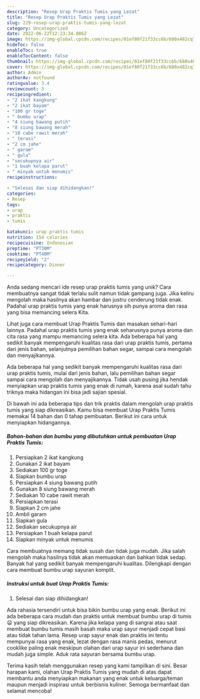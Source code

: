 ```yaml
---
description: "Resep Urap Praktis Tumis yang Lezat"
title: "Resep Urap Praktis Tumis yang Lezat"
slug: 229-resep-urap-praktis-tumis-yang-lezat
category: Uncategorized
date: 2022-06-22T12:23:34.086Z
image: https://img-global.cpcdn.com/recipes/01ef80f21f33cc6b/680x482cq70/urap-praktis-tumis-foto-resep-utama.jpg
hideToc: false
enableToc: true
enableTocContent: false
thumbnail: https://img-global.cpcdn.com/recipes/01ef80f21f33cc6b/680x482cq70/urap-praktis-tumis-foto-resep-utama.jpg
cover: https://img-global.cpcdn.com/recipes/01ef80f21f33cc6b/680x482cq70/urap-praktis-tumis-foto-resep-utama.jpg
author: Admin
authorAv: notfound
ratingvalue: 3.4
reviewcount: 3
recipeingredient:
- "2 ikat kangkung"
- "2 ikat bayam"
- "100 gr toge"
- " bumbu urap"
- "4 siung bawang putih"
- "8 siung bawang merah"
- "10 cabe rawit merah"
- " terasi"
- "2 cm jahe"
- " garam"
- " gula"
- "secukupnya air"
- "1 buah kelapa parut"
- " minyak untuk menumis"
recipeinstructions:

- "Selesai dan siap dihidangkan!"
categories:
- Resep
tags:
- urap
- praktis
- tumis

katakunci: urap praktis tumis 
nutrition: 154 calories
recipecuisine: Indonesian
preptime: "PT30M"
cooktime: "PT40M"
recipeyield: "2"
recipecategory: Dinner

---
```





Anda sedang mencari ide resep urap praktis tumis yang unik? Cara membuatnya sangat tidak terlalu sulit namun tidak gampang juga. Jika keliru mengolah maka hasilnya akan hambar dan justru cenderung tidak enak. Padahal urap praktis tumis yang enak harusnya sih punya aroma dan rasa yang bisa memancing selera Kita.





Lihat juga cara membuat Urap Praktis Tumis dan masakan sehari-hari lainnya. Padahal urap praktis tumis yang enak seharusnya punya aroma dan cita rasa yang mampu memancing selera kita. Ada beberapa hal yang sedikit banyak mempengaruhi kualitas rasa dari urap praktis tumis, pertama dari jenis bahan, selanjutnya pemilihan bahan segar, sampai cara mengolah dan menyajikannya.

Ada beberapa hal yang sedikit banyak mempengaruhi kualitas rasa dari urap praktis tumis, mulai dari jenis bahan, lalu pemilihan bahan segar sampai cara mengolah dan menyajikannya. Tidak usah pusing jika hendak menyiapkan urap praktis tumis yang enak di rumah, karena asal sudah tahu triknya maka hidangan ini bisa jadi sajian spesial.






Di bawah ini ada beberapa tips dan trik praktis dalam mengolah urap praktis tumis yang siap dikreasikan. Kamu bisa membuat Urap Praktis Tumis memakai 14 bahan dan 0 tahap pembuatan. Berikut ini cara untuk menyiapkan hidangannya.

<!--inarticleads1-->

##### Bahan-bahan dan bumbu yang dibutuhkan untuk pembuatan Urap Praktis Tumis:

1. Persiapkan 2 ikat kangkung
1. Gunakan 2 ikat bayam
1. Sediakan 100 gr toge
1. Siapkan  bumbu urap
1. Persiapkan 4 siung bawang putih
1. Gunakan 8 siung bawang merah
1. Sediakan 10 cabe rawit merah
1. Persiapkan  terasi
1. Siapkan 2 cm jahe
1. Ambil  garam
1. Siapkan  gula
1. Sediakan secukupnya air
1. Persiapkan 1 buah kelapa parut
1. Siapkan  minyak untuk menumis


Cara membuatnya memang tidak susah dan tidak juga mudah. Jika salah mengolah maka hasilnya tidak akan memuaskan dan bahkan tidak sedap. Banyak hal yang sedikit banyak mempengaruhi kualitas. Dilengkapi dengan cara membuat bumbu urap sayuran komplit. 

<!--inarticleads2-->

##### Instruksi untuk buat Urap Praktis Tumis:


1. Selesai dan siap dihidangkan!

Ada rahasia tersendiri untuk bisa bikin bumbu urap yang enak. Berikut ini ada beberapa cara mudah dan praktis untuk membuat bumbu urap di tumis😦 yang siap dikreasikan. Karena jika kelapa yang di sangrai atau saat membuat bumbu tumis masih basah maka urap sayur menjadi cepat basi atau tidak tahan lama. Resep urap sayur enak dan praktis ini tentu mempunyai rasa yang enak, lezat dengan rasa manis pedas, menurut cooklike paling enak meskipun olahan dari urap sayur ini sederhana dan mudah juga simple. Aduk rata sayuran bersama bumbu urap. 

Terima kasih telah menggunakan resep yang kami tampilkan di sini. Besar harapan kami, olahan Urap Praktis Tumis yang mudah di atas dapat membantu anda menyiapkan makanan yang enak untuk keluarga/teman maupun menjadi inspirasi untuk berbisnis kuliner. Semoga bermanfaat dan selamat mencoba!
